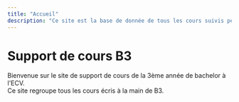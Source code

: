 ```yaml
---
title: "Accueil"
description: "Ce site est la base de donnée de tous les cours suivis pendant la 3ème année à l'ECV"
---
```


# Support de cours B3

Bienvenue sur le site de support de cours de la 3ème année de bachelor à l'ECV.\
Ce site regroupe tous les cours écris à la main de B3.